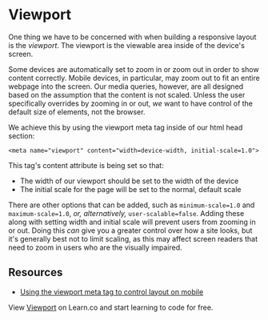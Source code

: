 # Viewport

One thing we have to be concerned with when building a responsive layout is the
_viewport_.  The viewport is the viewable area inside of the device's screen.

Some devices are automatically set to zoom in or zoom out in order to show
content correctly.  Mobile devices, in particular, may zoom out to fit an entire
webpage into the screen.  Our media queries, however, are all designed based on
the assumption that the content is not scaled.  Unless the user specifically
overrides by zooming in or out, _we_ want to have control of the default size of
elements, not the browser.

We achieve this by using the viewport meta tag inside of our html head section:

```
<meta name="viewport" content="width=device-width, initial-scale=1.0">
```

This tag's content attribute is being set so that:

* The width of our viewport should be set to the width of the device
* The initial scale for the page will be set to the normal, default scale

There are other options that can be added, such as `minimum-scale=1.0` and
`maximum-scale=1.0`, _or, alternatively,_ `user-scalable=false`.  Adding these
along with setting width and initial scale will prevent users from zooming in or
out.  Doing this _can_ give you a greater control over how a site looks, but
it's generally best not to limit scaling, as this may affect screen readers that
need to zoom in users who are the visually impaired.

## Resources

* [Using the viewport meta tag to control layout on mobile](https://developer.mozilla.org/en-US/docs/Mozilla/Mobile/Viewport_meta_tag)

<p data-visibility='hidden'>View <a href='https://learn.co/lessons/viewport' title='Viewport'>Viewport</a> on Learn.co and start learning to code for free.</p>
